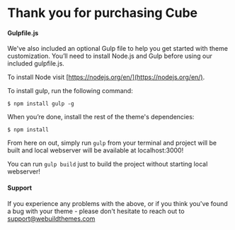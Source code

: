 # Thank you for purchasing Cube #


#### Gulpfile.js

We've also included an optional Gulp file to help you get started with theme customization. You’ll need to install Node.js and Gulp before using our included gulpfile.js.

To install Node visit [https://nodejs.org/en/](https://nodejs.org/en/).

To install gulp, run the following command:

```
$ npm install gulp -g
```

When you’re done, install the rest of the theme's dependencies:

```
$ npm install
```

From here on out, simply run `gulp` from your terminal and project will be built and local webserver will be available at localhost:3000!

You can run `gulp build` just to build the project without starting local webserver!


#### Support

If you experience any problems with the above, or if you think you've found a bug with your theme - please don't hesitate to reach out to support@webuildthemes.com